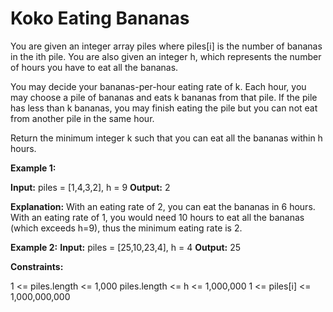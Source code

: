 # Koko Eating Bananas


You are given an integer array piles where piles[i] is the number of bananas in the ith pile. You are also given an integer h, which represents the number of hours you have to eat all the bananas.

You may decide your bananas-per-hour eating rate of k. Each hour, you may choose a pile of bananas and eats k bananas from that pile. If the pile has less than k bananas, you may finish eating the pile but you can not eat from another pile in the same hour.

Return the minimum integer k such that you can eat all the bananas within h hours.

**Example 1:**
  
**Input:** piles = [1,4,3,2], h = 9
**Output:** 2

**Explanation:** With an eating rate of 2, you can eat the bananas in 6 hours. With an eating rate of 1, you would need 10 hours to eat all the bananas (which exceeds h=9), thus the minimum eating rate is 2.

**Example 2:**
**Input:** piles = [25,10,23,4], h = 4
**Output:** 25

**Constraints:**

1 <= piles.length <= 1,000
piles.length <= h <= 1,000,000
1 <= piles[i] <= 1,000,000,000
